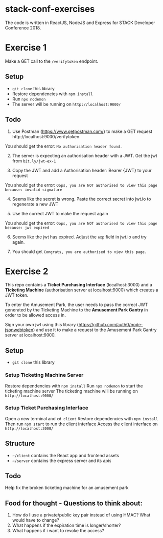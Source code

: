 # stack-conf-exercises

The code is written in ReactJS, NodeJS and Express for STACK Developer Conference 2018.

# Exercise 1
Make a GET call to the `/verifytoken` endpoint.

## Setup
- `git clone` this library
- Restore dependencies with `npm install`
- Run `npx nodemon` 
- The server will be running on `http://localhost:9000/`

## Todo
1. Use Postman (https://www.getpostman.com/) to make a GET request http://localhost:9000/verifytoken

You should get the error: `No authorisation header found.`

2. The server is expecting an authorisation header with a JWT. Get the jwt from `bit.ly/jwt-ex-1`

3. Copy the JWT and add a Authorisation header: Bearer {JWT} to your request

You should get the error: `Oops, you are NOT authorised to view this page because: invalid signature`

4. Seems like the secret is wrong. Paste the correct secret into jwt.io to regenerate a new JWT

5. Use the correct JWT to make the request again

You should get the error: `Oops, you are NOT authorised to view this page because: jwt expired`

6. Seems like the jwt has expired. Adjust the `exp` field in jwt.io and try again.

7. You should get `Congrats, you are authorised to view this page.`


# Exercise 2
This repo contains a **Ticket Purchasing Interface** (localhost:3000) and a **Ticketing Machine** (authorisation server at localhost:9000) which creates a JWT token. 

To enter the Amusement Park, the user needs to pass the correct JWT generated by the Ticketing Machine to the **Amusement Park Gantry** in order to be allowed access in. 

Sign your own jwt using this library (https://github.com/auth0/node-jsonwebtoken) and use it to make a request to the Amusement Park Gantry server at localhost:9000. 

## Setup
- `git clone` this library

### Setup Ticketing Machine Server
Restore dependencies with `npm install`
Run `npx nodemon` to start the ticketing machine server
The ticketing machine will be running on `http://localhost:9000/`

### Setup Ticket Purchasing Interface
Open a new terminal and `cd client`
Restore dependencies with `npm install`
Then run `npm start` to run the client interface
Access the client interface on `http://localhost:3000/` 

## Structure
- `~/client` contains the React app and frontend assets
- `~/server` contains the express server and its apis

## Todo
Help fix the broken ticketing machine for an amusement park

## Food for thought - Questions to think about:
1. How do I use a private/public key pair instead of using HMAC? What would have to change?
2. What happens if the expiration time is longer/shorter?
3. What happens if i want to revoke the access?
